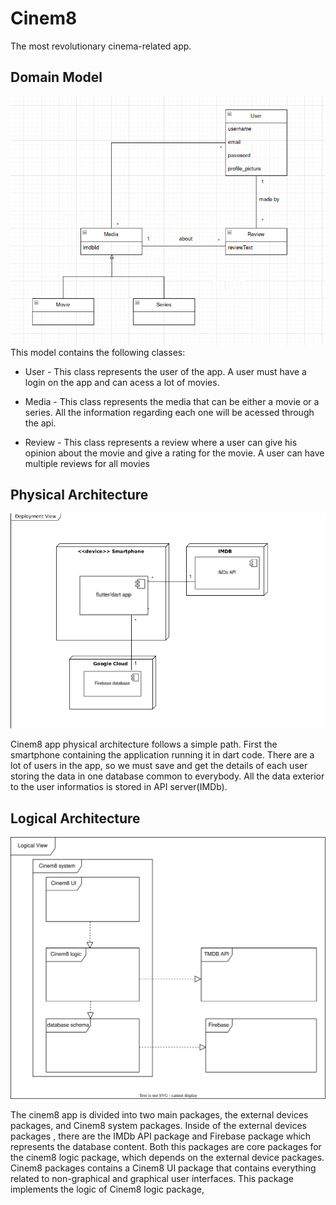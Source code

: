 # Cinem8

The most revolutionary cinema-related app.

## Domain Model
<img src="finalDomain.png"> 
This model contains the following classes:

    
  * User - This class represents the user of the app. A user must have a login on the app and can acess a lot of movies.
  
  * Media - This class represents the media that can be either a movie or a series. All the information regarding each one will be acessed through the api.

  * Review - This class represents a review where a user can give his opinion about the movie and give a rating for the movie. A user can have multiple reviews for all   movies
## Physical Architecture


<img src="physical_arch.png"> 

Cinem8 app physical architecture follows a simple path. First the smartphone containing the application running it in dart code. There are a lot of users in the app, so we must save and get the details of each user storing the data in one database common to everybody. All the data exterior to the user informatios is stored in API server(IMDb).

## Logical Architecture
<img src="./logcalarch.drawio.svg">

The cinem8 app is divided into two main packages, the external devices packages, and Cinem8 system packages. Inside of the external devices packages , there are the
IMDb API package and Firebase package which represents the database content. Both this packages are core packages for the cinem8 logic package, which depends on the external device packages. Cinem8 packages contains a Cinem8 UI package that contains everything related to non-graphical and graphical user interfaces. This package implements the logic of Cinem8 logic package,




